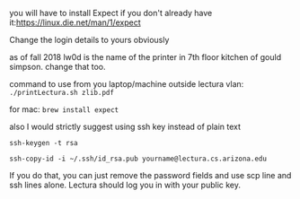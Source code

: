 you will have to install Expect if you don't already have it:https://linux.die.net/man/1/expect

Change the login details to yours obviously

as of fall 2018 lw0d is the name of the printer in 7th floor kitchen of gould simpson. change that too.

command to use from you laptop/machine outside lectura vlan: `./printLectura.sh zlib.pdf`

for mac: `brew install expect`

also I would strictly suggest using ssh key instead of plain text

`ssh-keygen -t rsa`

`ssh-copy-id -i ~/.ssh/id_rsa.pub yourname@lectura.cs.arizona.edu`

If you do that, you can just remove the password fields and use scp line and ssh lines alone. Lectura should log you in with your public key.




